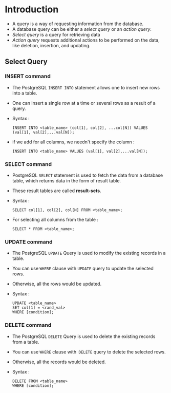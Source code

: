 # Introduction

- A query is a way of requesting information from the database.
- A database query can be either a _select query_ or an _action query_.
- _Select query_ is a query for retrieving data
- _Action query_ requests additional actions to be performed on the data, like deletion, insertion, and updating.

## Select Query

### INSERT command

- The PostgreSQL `INSERT INTO` statement allows one to insert new rows into a table.
- One can insert a single row at a time or several rows as a result of a query.
- Syntax :

  ```postgresql
  INSERT INTO <table_name> (col[1], col[2], ...col[N]) VALUES (val[1], val[2],...val[N]);
  ```

- if we add for all columns, we needn't specify the column :

  ```postgresql
  INSERT INTO <table_name> VALUES (val[1], val[2],...val[N]);
  ```

### SELECT command

- PostgreSQL `SELECT` statement is used to fetch the data from a database table, which returns data in the form of result table.
- These result tables are called **result-sets**.
- Syntax :

  ```postgresql
  SELECT col[1], col[2], col[N] FROM <table_name>;
  ```

- For selecting all columns from the table :

  ```postgresql
  SELECT * FROM <table_name>;
  ```

### UPDATE command

- The PostgreSQL `UPDATE` Query is used to modify the existing records in a table.
- You can use `WHERE` clause with `UPDATE` query to update the selected rows.
- Otherwise, all the rows would be updated.
- Syntax :

  ```postgresql
  UPDATE <table_name>
  SET col[1] = <rand_val>
  WHERE [condition];
  ```

### DELETE command

- The PostgreSQL `DELETE` Query is used to delete the existing records from a table.
- You can use `WHERE` clause with` DELETE` query to delete the selected rows.
- Otherwise, all the records would be deleted.
- Syntax :

  ```postgresql
  DELETE FROM <table_name>
  WHERE [condition];
  ```
